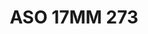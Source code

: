 ---
title: ASO 17MM 273
date: 
draft: false

# descripcion
description : Anillo de plata 925.

materials: Plata 988

color: 

dimensions: 17mm diámetro

code: 05-23-1662

type: "Anillos"

categories: []

price: $5.880,00

price_eftvo: $5.000,00

# Images
# first image will be shown in the product page
images:
  # - image: "images/path_to_image"
  # La ubicacion de las imagenes es imagenes/Anillos/Anillos.Solo Plata/05-23-1662-aso-17mm-273
  - image: "./images/anillos/solo_plata/05-23-1662-aso-17mm-273.jpg"
---